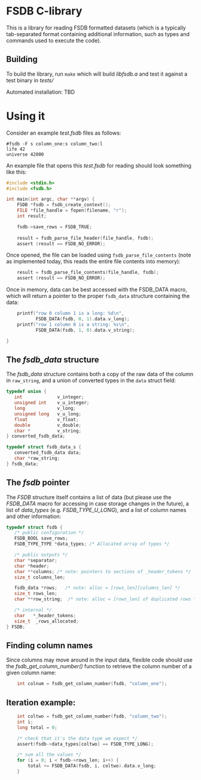 # FSDB C-library

This is a library for reading FSDB formatted datasets (which is a
typically tab-separated format containing additional information, such
as types and commands used to execute the code).

## Building

To build the library, run `make` which will build *libfsdb.a* and test
it against a test binary in *tests/*

Automated installation: TBD

# Using it

Consider an example *test.fsdb* files as follows:

``` text
#fsdb -F s column_one:s column_two:l
life 42
universe 42000
```

An example file that opens this *test.fsdb* for reading should look
something like this:

``` c
#include <stdio.h>
#include <fsdb.h>

int main(int argc, char **argv) {
    FSDB *fsdb = fsdb_create_context();
    FILE *file_handle = fopen(filename, "r");
    int result;

    fsdb->save_rows = FSDB_TRUE;
    
    result = fsdb_parse_file_header(file_handle, fsdb);
    assert (result == FSDB_NO_ERROR);
```

Once opened, the file can be loaded using `fsdb_parse_file_contents`
(note as implemented today, this reads the entire file contents into memory):

``` c
    result = fsdb_parse_file_contents(file_handle, fsdb);
    assert (result == FSDB_NO_ERROR);
```

Once in memory, data can be best accessed with the FSDB_DATA macro,
which will return a pointer to the proper `fsdb_data` structure
containing the data:

``` c
    printf("row 0 column 1 is a long: %d\n", 
           FSDB_DATA(fsdb, 0, 1).data.v_long);
    printf("row 1 column 0 is a string: %s\n", 
           FSDB_DATA(fsdb, 1, 0).data.v_string);

}

```

## The *fsdb_data* structure

The *fsdb_data* structure contains both a copy of the raw data of the
column in `raw_string`, and a union of converted types in the `data`
struct field:

``` c
typedef union {
   int             v_integer;
   unsigned int    v_u_integer;
   long            v_long;
   unsigned long   v_u_long;
   float           v_float;
   double          v_double;
   char *          v_string;
} converted_fsdb_data;

typedef struct fsdb_data_s {
   converted_fsdb_data data;
   char *raw_string;
} fsdb_data;
```

## The *fsdb* pointer

The *FSDB* structure itself contains a list of data (but please use the
*FSDB_DATA* macro for accessing in case storage changes in the
future), a list of *data_types* (e.g. *FSDB_TYPE_U_LONG*), and a list of
column names and other information:

``` c
typedef struct fsdb {
   /* public configuration */
   FSDB_BOOL save_rows;
   FSDB_TYPE_TYPE *data_types; /* Allocated array of types */

   /* public outputs */
   char *separator;
   char *header;
   char **columns; /* note: pointers to sections of _header_tokens */
   size_t columns_len;

   fsdb_data *rows;   /* note: alloc = [rows_len][columns_len] */
   size_t rows_len;
   char **row_string;  /* note: alloc = [rows_len] of duplicated rows */

   /* internal */
   char   *_header_tokens;
   size_t  _rows_allocated;
} FSDB;
```

## Finding column names

Since columns may move around in the input data, flexible code should
use the *fsdb_get_column_number()* function to retrieve the column
number of a given column name:

``` c
    int colnum = fsdb_get_column_number(fsdb, "column_one");
```
    
## Iteration example:

``` c
    int coltwo = fsdb_get_column_number(fsdb, "column_two");
    int i;
    long total = 0;

    /* check that it's the data type we expect */
    assert(fsdb->data_types[coltwo] == FSDB_TYPE_LONG);

    /* sum all the values */
    for (i = 0; i < fsdb->rows_len; i++) {
        total += FSDB_DATA(fsdb, i, coltwo).data.v_long;
    }
```

